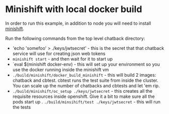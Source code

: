 # Minishift with local docker build
In order to run this example, in addition to node you will need to install [minishift](https://github.com/minishift/minishift).

Run the following commands from the top level chatback directory:
* 'echo 'somefoo' > ./keys/jwtsecret' - this is the secret that that chatback service will use for creating json web tokens
* `minishift start` - and then wait for it to start up
* `eval $(minishift docker-env) - this will set up your environment so you use the docker running inside the minishift vm
* `./build/minishift/docker_build_minishift` - this will build 2 images:  chatback and cbtest.  cbtest runs the test suite from inside
  the cluster.  You can scale up the number of chatbacks and cbtests and let 'em rip.
* `./build/minishift/oc_setup ./keys/jwtsecret` - this creates all the requisite resources inside openshift.  Give it a bit to make sure all the pods start up
. `./build/minsihift/test ./keys/jwtsecret` - this will run the tests

